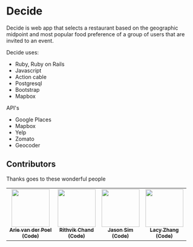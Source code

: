 # Decide

Decide is web app that selects a restaurant based on the geographic midpoint and most popular food preference of a group of users that are invited to an event.

Decide uses:
- Ruby, Ruby on Rails
- Javascript
- Action cable
- Postgresql
- Bootstrap
- Mapbox

API's
- Google Places
- Mapbox
- Yelp
- Zomato
- Geocoder

## Contributors

Thanks goes to these wonderful people
<!-- prettier-ignore-start -->
<!-- markdownlint-disable -->
<table>
  <tr>
    <td align="center"><a href="https://github.com/arievdp/"><img src="https://avatars1.githubusercontent.com/u/63568512?s=400&u=52808425006d200bd675d00f95771c9a912e5a5f&v=4" width="100px;" alt=""/><br /><sub><b>Arie van der Poel</b></sub></a><br /><a href="https://github.com/rithvikc/decide/commits?author=arievdp" title="(Code"><sub><b>(Code)</b></sub></a><br /></td>
    <td align="center"><a href="https://github.com/rithvikc"><img src="https://avatars3.githubusercontent.com/u/29042714?s=460&u=4382cc386f03d974ecb382798804e85f33f85ed3&v=4" width="100px;" alt=""/><br /><sub><b>Rithvik Chand</b></sub></a><br /><a href="https://github.com/rithvikc/decide/commits?author=rithvikc" title="Code"><sub><b>(Code)</b></sub></a><br /></td>
    <td align="center"><a href="https://github.com/csjase"><img src="https://avatars2.githubusercontent.com/u/63567320?s=460&u=4cf040ee43826f9add50eef201c55484a641a076&v=4" width="100px;" alt=""/><br /><sub><b>Jason Sim</b></sub></a><br /><a href="https://github.com/rithvikc/decide/commits?author=csjase" title="Code"><sub><b>(Code)</b></sub></a><br /></td>
    <td align="center"><a href="https://github.com/yingziz"><img src="https://avatars2.githubusercontent.com/u/5622553?s=460&u=a29f1c62c358fda186e6ec06838c867767354537&v=4" width="100px;" alt=""/><br /><sub><b>Lacy Zhang</b></sub></a><br /><a href="https://github.com/rithvikc/decide/commits?author=yingziz" title="Code"><sub><b>(Code)</b></sub></a><br /></td>
  </tr>
</table>
